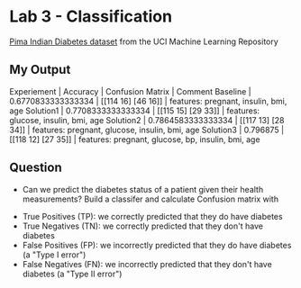 # Lab 3 - Classification

[Pima Indian Diabetes dataset](https://www.kaggle.com/uciml/pima-indians-diabetes-database?select=diabetes.csv) from the UCI Machine Learning Repository

## My Output

Experiement | Accuracy | Confusion Matrix | Comment
Baseline | 0.6770833333333334 | [[114  16] [46 16]] | features: pregnant, insulin, bmi, age
Solution1 | 0.7708333333333334 | [[115  15] [29 33]] | features: glucose, insulin, bmi, age
Solution2 | 0.7864583333333334 | [[117  13] [28 34]] | features: pregnant, glucose, insulin, bmi, age
Solution3 | 0.796875 | [[118  12] [27 35]] | features: pregnant, glucose, bp, insulin, bmi, age

## Question

* Can we predict the diabetes status of a patient given their health measurements? Build a classifer and calculate Confusion matrix with

- True Positives (TP): we correctly predicted that they do have diabetes
- True Negatives (TN): we correctly predicted that they don't have diabetes
- False Positives (FP): we incorrectly predicted that they do have diabetes (a "Type I error")
- False Negatives (FN): we incorrectly predicted that they don't have diabetes (a "Type II error")






